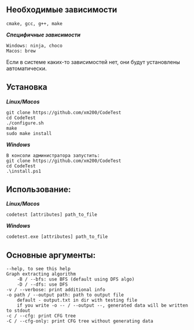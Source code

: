 **Необходимые зависимости**
---
    cmake, gcc, g++, make

***Специфичные зависимости***

    Windows: ninja, choco
    Macos: brew
Если в системе каких-то зависимостей нет, 
они будут установлены автоматически.

**Установка**
---
***Linux/Macos***

    git clone https://github.com/xm200/CodeTest
    cd CodeTest
    ./configure.sh
    make
    sudo make install

***Windows***

    В консоли администратора запустить:
    git clone https://github.com/xm200/CodeTest
    cd CodeTest
    .\install.ps1

**Использование**:
---
***Linux/Macos***

    codetest [attributes] path_to_file

***Windows***

    codetest.exe [attributes] path_to_file

**Основные аргументы**:
---
    --help, to see this help
    Graph extracting algorithm
        -B / --bfs: use BFS (default using DFS algo)
        -D / --dfs: use DFS
    -v / --verbose: print additional info
    -o path / --output path: path to output file 
        default - output.txt in dir with testing file
        if you write -o -- / --output --, generated data will be written to stdout
    -c / --cfg: print CFG tree
    -C / --cfg-only: print CFG tree without generating data
